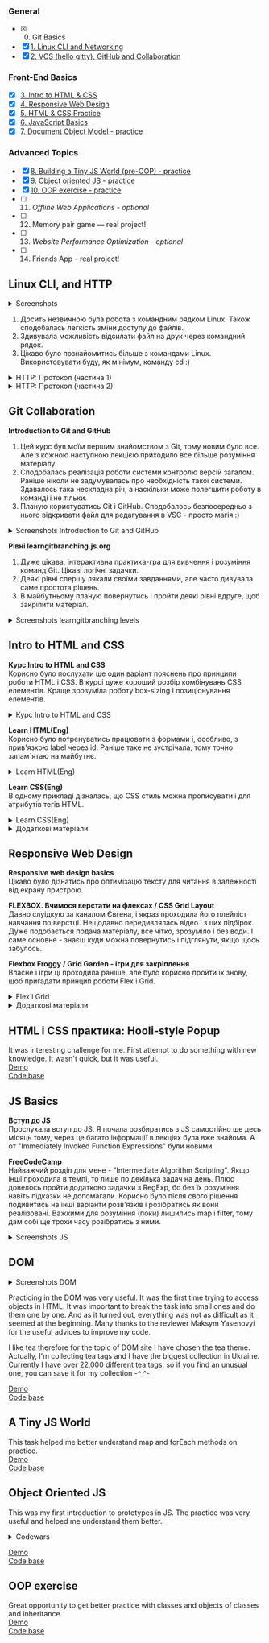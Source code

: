 ### General
- [x] 0. Git Basics
- [x] [1. Linux CLI and Networking](#linux-cli-and-http)
- [x] [2. VCS (hello gitty), GitHub and Collaboration](#git-collaboration)

### Front-End Basics
- [x] [3. Intro to HTML & CSS](#intro-to-html-and-css)
- [x] [4. Responsive Web Design](#responsive-web-design)
- [x] [5. HTML & CSS Practice](#html-і-css-практика-hooli-style-popup)
- [x] [6. JavaScript Basics](#js-basics)
- [x] [7. Document Object Model - practice](#dom)
  
### Advanced Topics
- [x] [8. Building a Tiny JS World (pre-OOP) - practice](#a-tiny-js-world)
- [x] [9. Object oriented JS - practice](#object-oriented-js)
- [x] [10. OOP exercise - practice](#oop-exercise)
- [ ] 11. *Offline Web Applications - optional*
- [ ] 12. Memory pair game — real project!
- [ ] 13. *Website Performance Optimization - optional*
- [ ] 14. Friends App - real project!

## Linux CLI, and HTTP
<details>
  <summary>Screenshots</summary>
  
![Quiz 1](https://github.com/Yanyshpolska/kottans-frontend/blob/main/task_linux_cli/Linux_quiz_1.jpg)
![Quiz 2](https://github.com/Yanyshpolska/kottans-frontend/blob/main/task_linux_cli/Linux_quiz_2.jpg)
![Quiz 3](https://github.com/Yanyshpolska/kottans-frontend/blob/main/task_linux_cli/Linux_quiz_3.jpg)
![Quiz 4](https://github.com/Yanyshpolska/kottans-frontend/blob/main/task_linux_cli/Linux_quiz_4.jpg)
</details>

1. Досить незвичною була робота з командним рядком Linux. Також сподобалась легкість зміни доступу до файлів.
2. Здивувала можливість відсилати файл на друк через командний рядок.
3. Цікаво було познайомитись більше з командами Linux. Використовувати буду, як мінімум, команду cd :)

<details>
  <summary>HTTP: Протокол (частина 1)</summary>
  
1. Новим був принцип роботи цього протоколу і його методи.<br>
2. Ознайомившись з кодами станів, тепер більше розумію помилку 404.<br>
3. Планую використовувати знання того як це працює вкупі, а в разі необхідності, буду поглиблювати свої знання. 
</details>

<details>
  <summary>HTTP: Протокол (частина 2)</summary>
  
1. Цікаво було дізнатись більше про реалізацію з'єднань, автентифікацію та гешування.<br>
2. Здивувала можливість керування кешуванням контенту і зі сторони сервера і клієнтом.<br>
3. Загалом, обидві частини статті систематизували і поглибили знання про протокол HTTP.
</details>

## Git Collaboration

**Introduction to Git and GitHub**<br>
1. Цей курс був моїм першим знайомством з Git, тому новим було все. Але з кожною наступною лекцією приходило все більше розуміння матеріалу.
2. Сподобалась реалізація роботи системи контролю версій загалом. Раніше ніколи не задумувалась про необхідність такої системи. Здавалось така нескладна річ, а наскільки може полегшити роботу в команді і не тільки.
3. Планую користуватись Git і GitHub. Сподобалось безпосередньо з нього відкривати файл для редагування в VSC - просто магія :)

<details>
  <summary>Screenshots Introduction to Git and GitHub</summary>
  
![Week 3](https://github.com/Yanyshpolska/kottans-frontend/blob/main/task_git_collaboration/week_3.jpg)
![Week 4](https://github.com/Yanyshpolska/kottans-frontend/blob/main/task_git_collaboration/week_4.jpg)
</details>

**Рівні  learngitbranching.js.org**<br>
1. Дуже цікава, інтерактивна практика-гра для вивчення і розуміння команд Git. Цікаві логічні задачки.
2. Деякі рівні спершу лякали своїми завданнями, але часто дивувала саме простота рішень.
3. В майбутньому планую повернутись і пройти деякі рівні вдруге, щоб закріпити матеріал.

<details>
  <summary>Screenshots learngitbranching levels</summary>
  
![Learngit 1](https://github.com/Yanyshpolska/kottans-frontend/blob/main/task_git_collaboration/learngit_1.jpg)
![Learngit 2](https://github.com/Yanyshpolska/kottans-frontend/blob/main/task_git_collaboration/learngit_2.jpg)
</details>

## Intro to HTML and CSS
**Курс Intro to HTML and CSS**<br>
Корисно було послухати ще один варіант пояснень про принципи роботи HTML і CSS. В курсі дуже хороший розбір комбінувань CSS елементів. Краще зрозуміла роботу box-sizing і позиціонування елементів.

<details>
  <summary>Курс Intro to HTML and CSS</summary> 
  
![HTML](https://github.com/Yanyshpolska/kottans-frontend/blob/main/task_html_css_intro/Week_1_HTML.jpg)
![CSS](https://github.com/Yanyshpolska/kottans-frontend/blob/main/task_html_css_intro/Week_2_CSS.jpg)
</details>

**Learn HTML(Eng)**<br>
Корисно було потренуватись працювати з формами і, особливо, з прив'язкою label через id. Раніше таке не зустрічала, тому точно запам`ятаю на майбутнє.

<details>
  <summary>Learn HTML(Eng)</summary> 
  
![Learn_HTML](https://github.com/Yanyshpolska/kottans-frontend/blob/main/task_html_css_intro/Learn_HTML.jpg)
</details>

**Learn CSS(Eng)**<br>
В одному прикладі дізналась, що CSS стиль можна прописувати і для атрибутів тегів HTML. 

<details>
  <summary>Learn CSS(Eng)</summary> 
  
![Learn_HTML](https://github.com/Yanyshpolska/kottans-frontend/blob/main/task_html_css_intro/Learn_CSS.jpg)
</details>

<details>
  <summary>Додаткові матеріали</summary>
  
- [x] HTML уроки (з 3 по 7 відео)
- [x] CSS уроки (з 9 по 15 відео)
- [x] Intro to HTML @github
- [x] Can't Unsee - brilliant and useful challenge
- [x] Publish your static web site using GitHub Pages
</details>

## Responsive Web Design

**Responsive web design basics**<br>
Цікаво було дізнатись про оптимізацю тексту для читання в залежності від екрану пристрою.

**FLEXBOX. Вчимося верстати на флексах / CSS Grid Layout**<br>
Давно слуідкую за каналом Євгена, і якраз проходила його плейліст навчання по верстці. Нещодавно передивлялась відео і з цих підбірок. Дуже подобається подача матеріалу, все чітко, зрозуміло і без води. І саме основне - знаєш куди можна повернутись і підглянути, якщо щось забулось.

**Flexbox Froggy / Grid Garden - ігри для закріплення**<br>
Власне і ігри ці проходила раніше, але було корисно пройти їх знову, щоб пригадати принцип роботи Flex і Grid.

<details>
  <summary>Flex і Grid</summary> 
  
![Flex](https://github.com/Yanyshpolska/kottans-frontend/blob/main/task_responsive_web_design/Flex.jpg)
![Grid](https://github.com/Yanyshpolska/kottans-frontend/blob/main/task_responsive_web_design/Grid.jpg)
</details>

<details>
  <summary>Додаткові матеріали</summary>
  
- [x] Specificity
- [x] Specificity calculator
- [x] 11 things I learned reading the flexbox spec
- [x] Flexbox Zombies (game) - дуже корисна гра, для розуміння роботи flex і запам'ятовування команд. 
- [x] HiDPI Screens and Web Development
</details>

## HTML і CSS практика: Hooli-style Popup

It was interesting challenge for me. First attempt to do something with new knowledge. It wasn't quick, but it was useful.<br>
[Demo](https://yanyshpolska.github.io/HWPopup/)<br>
[Code base](https://github.com/Yanyshpolska/HWPopup)

## JS Basics

**Вступ до JS**<br>
Прослухала вступ до JS. Я почала розбиратись з JS самостійно ще десь місяць тому, через це багато інформації в лекціях була вже знайома. А от "Immediately Invoked Function Expressions" були новими.

**FreeCodeCamp**<br>
Найважчий розділ для мене - "Intermediate Algorithm Scripting". Якщо інші проходила в темпі, то лише по декілька задач на день. Плюс довелось пройти додатково задачки з RegExp, бо без їх розуміння навіть підказки не допомагали. Корисно було після свого рішення подивитись на інші варіанти розв'язків і розібратись як вони реалізовані. Важкими для розуміння (поки) лишились map і filter, тому дам собі ще трохи часу розібратись з ними. 

<details>
  <summary>Screenshots JS</summary> 
  
![Coursera](https://github.com/Yanyshpolska/kottans-frontend/blob/main/task_js_basics/Week_4_JS.png)
![Basic JavaScript](https://github.com/Yanyshpolska/kottans-frontend/blob/main/task_js_basics/Basic_JavaScript.png)
![ES6](https://github.com/Yanyshpolska/kottans-frontend/blob/main/task_js_basics/ES6.png) 
![Basic Data Structures](https://github.com/Yanyshpolska/kottans-frontend/blob/main/task_js_basics/Basic_Data_Structures.png)  
![Basic Algorithm Scripting](https://github.com/Yanyshpolska/kottans-frontend/blob/main/task_js_basics/Basic_Algorithm_Scripting.png) 
![Functional Programming](https://github.com/Yanyshpolska/kottans-frontend/blob/main/task_js_basics/Functional_Programming.png) 
![Intermediate Algorithm Scripting](https://github.com/Yanyshpolska/kottans-frontend/blob/main/task_js_basics/Intermediate_Algorithm_Scripting.png)   
</details>

## DOM

<details>
  <summary>Screenshots DOM</summary> 
  
![Coursera](https://github.com/Yanyshpolska/kottans-frontend/blob/main/task_js_dom/Week_5_DOM.png) 
![Intermediate Algorithm Scripting](https://github.com/Yanyshpolska/kottans-frontend/blob/main/task_js_dom/Intermediate_Algorithm_Scripting.png)   
</details>

Practicing in the DOM was very useful. It was the first time trying to access objects in HTML. It was important to break the task into small ones and do them one by one. And as it turned out, everything was not as difficult as it seemed at the beginning. Many thanks to the reviewer Maksym Yasenovyi for the useful advices to improve my code.<br>

I like tea therefore for the topic of DOM site I have chosen the tea theme.<br>
Actually, I'm collecting tea tags and I have the biggest collection in Ukraine. Currently I have over 22,000 different tea tags, so if you find an unusual one, you can save it for my collection -^_^- <br>

[Demo](https://yanyshpolska.github.io/DOM/)<br>
[Code base](https://github.com/Yanyshpolska/DOM)

## A Tiny JS World
This task helped me better understand map and forEach methods on practice.<br>
[Demo](https://yanyshpolska.github.io/a-tiny-JS-world/)<br>
[Code base](https://github.com/Yanyshpolska/a-tiny-JS-world)

## Object Oriented JS
This was my first introduction to prototypes in JS. The practice was very useful and helped me understand them better.
<details>
  <summary>Codewars</summary> 
  
![Codewars](https://github.com/Yanyshpolska/kottans-frontend/blob/main/task_js_oop/Codewars.png) 
</details>

[Demo](https://yanyshpolska.github.io/Frogger-Game/)<br>
[Code base](https://github.com/Yanyshpolska/Frogger-Game)

## OOP exercise
Great opportunity to get better practice with classes and objects of classes and inheritance.<br>
[Demo](https://yanyshpolska.github.io/a-tiny-JS-world/)<br>
[Code base](https://github.com/Yanyshpolska/a-tiny-JS-world)
